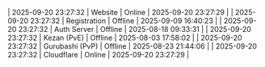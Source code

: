 | 2025-09-20 23:27:32 | Website | Online | 2025-09-20 23:27:29 |
| 2025-09-20 23:27:32 | Registration | Offline | 2025-09-09 16:40:23 |
| 2025-09-20 23:27:32 | Auth Server | Offline | 2025-08-18 09:33:31 |
| 2025-09-20 23:27:32 | Kezan (PvE) | Offline | 2025-08-03 17:58:02 |
| 2025-09-20 23:27:32 | Gurubashi (PvP) | Offline | 2025-08-23 21:44:06 |
| 2025-09-20 23:27:32 | Cloudflare | Online | 2025-09-20 23:27:29 |

